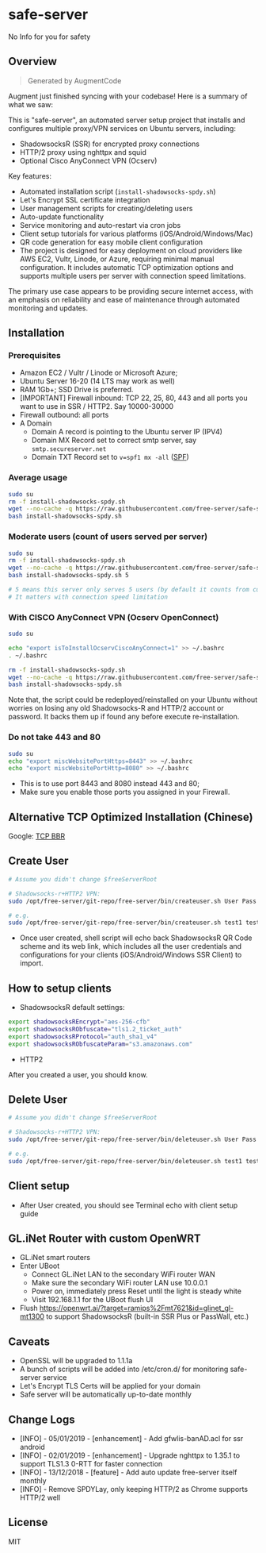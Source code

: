 # safe-server

No Info for you for safety

## Overview
> Generated by AugmentCode

Augment just finished syncing with your codebase! Here is a summary of what we saw:

This is "safe-server", an automated server setup project that installs and configures multiple proxy/VPN services on Ubuntu servers, including:

- ShadowsocksR (SSR) for encrypted proxy connections
- HTTP/2 proxy using nghttpx and squid
- Optional Cisco AnyConnect VPN (Ocserv)

Key features:

- Automated installation script (`install-shadowsocks-spdy.sh`)
- Let's Encrypt SSL certificate integration
- User management scripts for creating/deleting users
- Auto-update functionality
- Service monitoring and auto-restart via cron jobs
- Client setup tutorials for various platforms (iOS/Android/Windows/Mac)
- QR code generation for easy mobile client configuration
- The project is designed for easy deployment on cloud providers like AWS EC2, Vultr, Linode, or Azure, requiring minimal manual configuration. It includes automatic TCP optimization options and supports multiple users per server with connection speed limitations.

The primary use case appears to be providing secure internet access, with an emphasis on reliability and ease of maintenance through automated monitoring and updates.

## Installation

### Prerequisites

* Amazon EC2 / Vultr / Linode or Microsoft Azure;
* Ubuntu Server 16-20 (14 LTS may work as well)
* RAM 1Gb+; SSD Drive is preferred.
* [IMPORTANT] Firewall inbound: TCP 22, 25, 80, 443 and all ports you want to use in SSR / HTTP2. Say 10000-30000
* Firewall outbound: all ports
* A Domain 
  - Domain A record is pointing to the Ubuntu server IP (IPV4)
  - Domain MX Record set to correct smtp server, say `smtp.secureserver.net`
  - Domain TXT Record set to `v=spf1 mx -all` ([SPF](https://hk.godaddy.com/en/help/add-an-spf-record-19218))

### Average usage

```bash
sudo su
rm -f install-shadowsocks-spdy.sh
wget --no-cache -q https://raw.githubusercontent.com/free-server/safe-server/master/install-shadowsocks-spdy.sh
bash install-shadowsocks-spdy.sh
```

### Moderate users (count of users served per server)

```bash
sudo su
rm -f install-shadowsocks-spdy.sh
wget --no-cache -q https://raw.githubusercontent.com/free-server/safe-server/master/install-shadowsocks-spdy.sh
bash install-shadowsocks-spdy.sh 5

# 5 means this server only serves 5 users (by default it counts from current user list)
# It matters with connection speed limitation
```

### With CISCO AnyConnect VPN (Ocserv OpenConnect)

```bash
sudo su

echo "export isToInstallOcservCiscoAnyConnect=1" >> ~/.bashrc
. ~/.bashrc

rm -f install-shadowsocks-spdy.sh
wget --no-cache -q https://raw.githubusercontent.com/free-server/safe-server/master/install-shadowsocks-spdy.sh
bash install-shadowsocks-spdy.sh
```

Note that, the script could be redeployed/reinstalled on your Ubuntu without worries on losing any old Shadowsocks-R and HTTP/2 account or password.
It backs them up if found any before execute re-installation.

### Do not take 443 and 80
```bash
sudo su
echo "export miscWebsitePortHttps=8443" >> ~/.bashrc
echo "export miscWebsitePortHttp=8080" >> ~/.bashrc
```
 - This is to use port 8443 and 8080 instead 443 and 80;
- Make sure you enable those ports you assigned in your Firewall.

## Alternative TCP Optimized Installation (Chinese)
Google: [TCP BBR](https://doub.io/wlzy-16/)

## Create User

```bash
# Assume you didn't change $freeServerRoot

# Shadowsocks-r+HTTP2 VPN:
sudo /opt/free-server/git-repo/free-server/bin/createuser.sh User Pass ShadowsocksRPort HTTP2Port EmailAddress

# e.g.
sudo /opt/free-server/git-repo/free-server/bin/createuser.sh test1 test123 10000 10401 SOME_SOME_USER@qq.com

```

* Once user created, shell script will echo back ShadowsocksR QR Code scheme and its web link,
which includes all the user credentials and configurations for your clients (iOS/Android/Windows SSR Client) to import.

## How to setup clients

* ShadowsocksR default settings:

```bash
export shadowsocksREncrypt="aes-256-cfb"
export shadowsocksRObfuscate="tls1.2_ticket_auth"
export shadowsocksRProtocol="auth_sha1_v4"
export shadowsocksRObfuscateParam="s3.amazonaws.com"
```

* HTTP2

After you created a user, you should know.

## Delete User

```bash
# Assume you didn't change $freeServerRoot

# Shadowsocks-r+HTTP2 VPN:
sudo /opt/free-server/git-repo/free-server/bin/deleteuser.sh User Pass ShadowsocksRPort HTTP2Port SOME_SOME_USER@qq.com

# e.g.
sudo /opt/free-server/git-repo/free-server/bin/deleteuser.sh test1 test123 10000 10401 SOME_SOME_USER@qq.com

```

## Client setup

* After User created, you should see Terminal echo with client setup guide

## GL.iNet Router with custom OpenWRT 
* GL.iNet smart routers
* Enter UBoot 
  * Connect GL.iNet LAN to the secondary WiFi router WAN
  * Make sure the secondary WiFi router LAN use 10.0.0.1
  * Power on, immediately press Reset until the light is steady white
  * Visit 192.168.1.1 for the UBoot flush UI
* Flush https://openwrt.ai/?target=ramips%2Fmt7621&id=glinet_gl-mt1300 to support ShadowsocksR (built-in SSR Plus or PassWall, etc.)


## Caveats

* OpenSSL will be upgraded to 1.1.1a
* A bunch of scripts will be added into /etc/cron.d/ for monitoring safe-server service
* Let's Encrypt TLS Certs will be applied for your domain
* Safe server will be automatically up-to-date monthly

## Change Logs

* [INFO] - 05/01/2019 - [enhancement] - Add gfwlis-banAD.acl for ssr android
* [INFO] - 02/01/2019 - [enhancement] - Upgrade nghttpx to 1.35.1 to support TLS1.3 0-RTT for faster connection
* [INFO] - 13/12/2018 - [feature] - Add auto update free-server itself monthly
* [INFO] - Remove SPDYLay, only keeping HTTP/2 as Chrome supports HTTP/2 well

## License

MIT
